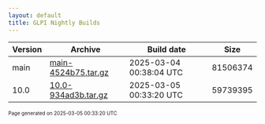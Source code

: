 ```yaml
---
layout: default
title: GLPI Nightly Builds
---
```


Version|Archive|Build date|Size
---|---|---|---
main|[main-4524b75.tar.gz](main-4524b75.tar.gz)|2025-03-04 00:38:04 UTC|81506374
10.0|[10.0-934ad3b.tar.gz](10.0-934ad3b.tar.gz)|2025-03-05 00:33:20 UTC|59739395

<font size="1">Page generated on 2025-03-05 00:33:20 UTC</font>
